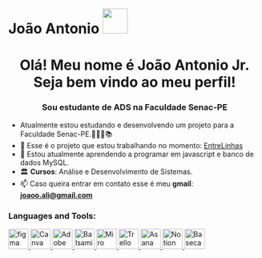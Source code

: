 # João Antonio <img src="https://media.tenor.com/a8K93X-8sSEAAAAM/mashle-dance-mashle-s2.gif" width="50px">
<h1 align="center">Olá! Meu nome é João Antonio Jr. Seja bem vindo ao meu perfil!</h1>
<h3 align="center">Sou estudante de ADS na Faculdade Senac-PE</h3>

- Atualmente estou estudando e desenvolvendo um projeto para a Faculdade Senac-PE.👨🏾‍💻📚
- 🚀 Esse é o projeto que estou trabalhando no momento: [EntreLinhas](https://www.figma.com/proto/zDigaAXcCuEprsThaf9Qyg/Pitch-EntreLinhas?node-id=672-674&p=f&t=AIb8HWNVRxQY2flQ-1&scaling=contain&content-scaling=fixed&page-id=658%3A83)
- 🌱 Estou atualmente aprendendo a programar em javascript e banco de dados MySQL.
- 🏛️ **Cursos**: Análise e Desenvolvimento de Sistemas.
- 📫 Caso queira entrar em contato esse é meu **gmail**: **joaoo.ali@gmail.com**

<p align="left">
</p>

<h3 align="left">Languages and Tools:</h3>
<p align="left"> <a href="https://www.figma.com/" target="_blank" rel="noreferrer"> <img src="https://www.vectorlogo.zone/logos/figma/figma-icon.svg" alt="figma" width="40" height="40"/>
 <a href="https://www.canva.com/" target="_blank" rel="noreferrer">
    <img src="https://www.vectorlogo.zone/logos/canva/canva-icon.svg" alt="Canva" width="40" height="40"/>
  </a>
  <a href="https://www.adobe.com/products/xd.html" target="_blank" rel="noreferrer">
    <img src="https://upload.wikimedia.org/wikipedia/commons/c/c2/Adobe_XD_CC_icon.svg" alt="Adobe XD" width="40" height="40"/>
  </a>
<a href="https://balsamiq.com/" target="_blank" rel="noreferrer">
    <img src="https://upload.wikimedia.org/wikipedia/commons/6/63/Balsamiq_Logo.svg" alt="Balsamiq" width="40" height="40"/>
  </a>
  <a href="https://miro.com/" target="_blank" rel="noreferrer">
    <img src="https://cdn.worldvectorlogo.com/logos/miro-2.svg" alt="Miro" width="40" height="40"/>
  </a>
   <a href="https://trello.com/" target="_blank" rel="noreferrer">
    <img src="https://www.vectorlogo.zone/logos/trello/trello-icon.svg" alt="Trello" width="40" height="40"/>
 <a href="https://asana.com/" target="_blank" rel="noreferrer">
    <img src="https://cdn.worldvectorlogo.com/logos/asana-1.svg" alt="Asana" width="40" height="40"/>
  </a>
    <a href="https://www.notion.so/" target="_blank" rel="noreferrer">
    <img src="https://upload.wikimedia.org/wikipedia/commons/4/45/Notion_app_logo.png" alt="Notion" width="40" height="40"/>
  </a>
<a href="https://basecamp.com/" target="_blank" rel="noreferrer">
    <img src="https://upload.wikimedia.org/wikipedia/commons/2/20/Basecamp_Logo.svg" alt="Basecamp" width="40" height="40"/>
  </a>
</p>
